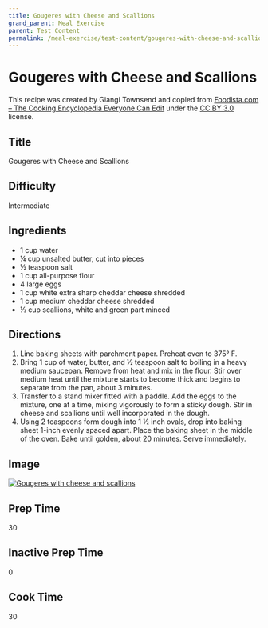 ```yaml
---
title: Gougeres with Cheese and Scallions
grand_parent: Meal Exercise
parent: Test Content
permalink: /meal-exercise/test-content/gougeres-with-cheese-and-scallions.html
---
```


# Gougeres with Cheese and Scallions

This recipe was created by Giangi Townsend and copied from [Foodista.com – The Cooking Encyclopedia Everyone Can Edit](https://www.foodista.com/recipe/CPZBYBHP/gougeres-with-cheese-and-scallions) under the [CC BY 3.0](https://creativecommons.org/licenses/by/3.0/) license.

## Title
Gougeres with Cheese and Scallions

## Difficulty
Intermediate

## Ingredients
- 1 cup water
- ¼ cup unsalted butter, cut into pieces
- ½ teaspoon salt
- 1 cup all-purpose flour
- 4 large eggs
- 1 cup white extra sharp cheddar cheese shredded
- 1 cup medium cheddar cheese shredded
- ⅓ cup scallions, white and green part minced

## Directions
1. Line baking sheets with parchment paper. Preheat oven to 375° F.
2. Bring 1 cup of water, butter, and ½ teaspoon salt to boiling in a heavy medium saucepan. Remove from heat and mix in the flour. Stir over medium heat until the mixture starts to become thick and begins to separate from the pan, about 3 minutes.
3. Transfer to a stand mixer fitted with a paddle. Add the eggs to the mixture, one at a time, mixing vigorously to form a sticky dough. Stir in cheese and scallions until well incorporated in the dough.
4. Using 2 teaspoons form dough into 1 ½ inch ovals, drop into baking sheet 1-inch evenly spaced apart. Place the baking sheet in the middle of the oven. Bake until golden, about 20 minutes. Serve immediately.

## Image
[![Gougeres with cheese and scallions]({{site.baseurl}}/assets/images/meal-exercise-test-content/gougeres.jpeg)]({{site.baseurl}}/assets/images/meal-exercise-test-content/gougeres.jpeg)

## Prep Time
30

## Inactive Prep Time
0

## Cook Time
30
